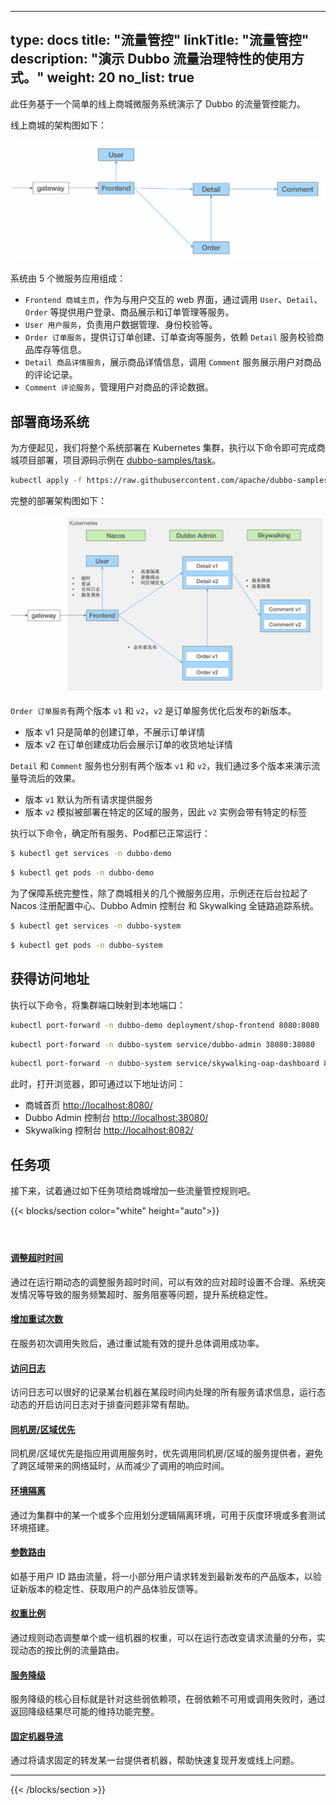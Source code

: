 
---
type: docs
title: "流量管控"
linkTitle: "流量管控"
description: "演示 Dubbo 流量治理特性的使用方式。"
weight: 20
no_list: true
---

此任务基于一个简单的线上商城微服务系统演示了 Dubbo 的流量管控能力。

线上商城的架构图如下：

![shop-arc](/imgs/v3/traffic/shop-arc.png)

系统由 5 个微服务应用组成：
* `Frontend 商城主页`，作为与用户交互的 web 界面，通过调用 `User`、`Detail`、`Order` 等提供用户登录、商品展示和订单管理等服务。
* `User 用户服务`，负责用户数据管理、身份校验等。
* `Order 订单服务`，提供订订单创建、订单查询等服务，依赖 `Detail` 服务校验商品库存等信息。
* `Detail 商品详情服务`，展示商品详情信息，调用 `Comment` 服务展示用户对商品的评论记录。
* `Comment 评论服务`，管理用户对商品的评论数据。

## 部署商场系统

为方便起见，我们将整个系统部署在 Kubernetes 集群，执行以下命令即可完成商城项目部署，项目源码示例在 [dubbo-samples/task](https://github.com/apache/dubbo-samples/tree/master/10-task/dubbo-samples-shop)。

```sh
kubectl apply -f https://raw.githubusercontent.com/apache/dubbo-samples/master/10-task/dubbo-samples-shop/deploy/All.yml
```

完整的部署架构图如下：

![shop-arc](/imgs/v3/traffic/shop-arc-deploy2.png)

`Order 订单服务`有两个版本 `v1` 和 `v2`，`v2` 是订单服务优化后发布的新版本。
* 版本 v1 只是简单的创建订单，不展示订单详情
* 版本 v2 在订单创建成功后会展示订单的收货地址详情

`Detail` 和 `Comment` 服务也分别有两个版本 `v1` 和 `v2`，我们通过多个版本来演示流量导流后的效果。
* 版本 `v1` 默认为所有请求提供服务
* 版本 `v2` 模拟被部署在特定的区域的服务，因此 `v2` 实例会带有特定的标签

执行以下命令，确定所有服务、Pod都已正常运行：
```sh
$ kubectl get services -n dubbo-demo

```

```sh
$ kubectl get pods -n dubbo-demo

```

为了保障系统完整性，除了商城相关的几个微服务应用，示例还在后台拉起了 Nacos 注册配置中心、Dubbo Admin 控制台 和 Skywalking 全链路追踪系统。

```sh
$ kubectl get services -n dubbo-system

```

```sh
$ kubectl get pods -n dubbo-system

```

## 获得访问地址
执行以下命令，将集群端口映射到本地端口：

```sh
kubectl port-forward -n dubbo-demo deployment/shop-frontend 8080:8080
```

```sh
kubectl port-forward -n dubbo-system service/dubbo-admin 38080:38080
```

```sh
kubectl port-forward -n dubbo-system service/skywalking-oap-dashboard 8082:8082
```

此时，打开浏览器，即可通过以下地址访问：
* 商城首页 [http://localhost:8080/](http://localhost:8080/)
* Dubbo Admin 控制台 [http://localhost:38080/](http://localhost:38080/)
* Skywalking 控制台 [http://localhost:8082/](http://localhost:8082/)

## 任务项
接下来，试着通过如下任务项给商城增加一些流量管控规则吧。

{{< blocks/section color="white" height="auto">}}
<div class="td-content list-page">
    <div class="lead"></div><header class="article-meta">
    </header><div class="row">
    <div class="col-sm col-md-6 mb-4">
        <div class="h-100 card shadow" href="#">
            <div class="card-body">
                <h4 class="card-title">
                    <a href='{{< relref "./timeout/" >}}'>调整超时时间</a>
                </h4>
                <p>通过在运行期动态的调整服务超时时间，可以有效的应对超时设置不合理、系统突发情况等导致的服务频繁超时、服务阻塞等问题，提升系统稳定性。</p>
            </div>
        </div>
    </div>
    <div class="col-sm col-md-6 mb-4">
        <div class="h-100 card shadow">
            <div class="card-body">
                <h4 class="card-title">
                    <a href='{{< relref "./retry/" >}}'>增加重试次数</a>
                </h4>
                <p>在服务初次调用失败后，通过重试能有效的提升总体调用成功率。</p>
            </div>
        </div>
    </div>
    <div class="col-sm col-md-6 mb-4">
        <div class="h-100 card shadow">
            <div class="card-body">
                <h4 class="card-title">
                    <a href='{{< relref "./accesslog/" >}}'>访问日志</a>
                </h4>
                <p>访问日志可以很好的记录某台机器在某段时间内处理的所有服务请求信息，运行态动态的开启访问日志对于排查问题非常有帮助。
                </p>
            </div>
        </div>
    </div>
    <div class="col-sm col-md-6 mb-4">
        <div class="h-100 card shadow">
            <div class="card-body">
                <h4 class="card-title">
                    <a href='{{< relref "./region/" >}}'>同机房/区域优先</a>
                </h4>
                <p>同机房/区域优先是指应用调用服务时，优先调用同机房/区域的服务提供者，避免了跨区域带来的网络延时，从而减少了调用的响应时间。
                </p>
            </div>
        </div>
    </div>
    <div class="col-sm col-md-6 mb-4">
        <div class="h-100 card shadow">
            <div class="card-body">
                <h4 class="card-title">
                    <a href='{{< relref "./isolation/" >}}'>环境隔离</a>
                </h4>
                <p>通过为集群中的某一个或多个应用划分逻辑隔离环境，可用于灰度环境或多套测试环境搭建。
                </p>
            </div>
        </div>
    </div>
    <div class="col-sm col-md-6 mb-4">
        <div class="h-100 card shadow">
            <div class="card-body">
                <h4 class="card-title">
                    <a href='{{< relref "./arguments/" >}}'>参数路由</a>
                </h4>
                <p>如基于用户 ID 路由流量，将一小部分用户请求转发到最新发布的产品版本，以验证新版本的稳定性、获取用户的产品体验反馈等。
                </p>
            </div>
        </div>
    </div>
    <div class="col-sm col-md-6 mb-4">
        <div class="h-100 card shadow">
            <div class="card-body">
                <h4 class="card-title">
                    <a href='{{< relref "./weight/" >}}'>权重比例</a>
                </h4>
                <p>通过规则动态调整单个或一组机器的权重，可以在运行态改变请求流量的分布，实现动态的按比例的流量路由。
                </p>
            </div>
        </div>
    </div>
    <div class="col-sm col-md-6 mb-4">
        <div class="h-100 card shadow">
            <div class="card-body">
                <h4 class="card-title">
                    <a href='{{< relref "./mock/" >}}'>服务降级</a>
                </h4>
                <p>服务降级的核心目标就是针对这些弱依赖项，在弱依赖不可用或调用失败时，通过返回降级结果尽可能的维持功能完整。
                </p>
            </div>
        </div>
    </div>
    <div class="col-sm col-md-6 mb-4">
        <div class="h-100 card shadow">
            <div class="card-body">
                <h4 class="card-title">
                    <a href='{{< relref "./host/" >}}'>固定机器导流</a>
                </h4>
                <p>通过将请求固定的转发某一台提供者机器，帮助快速复现开发或线上问题。
                </p>
            </div>
        </div>
    </div>
</div>
<hr>
</div>

{{< /blocks/section >}}